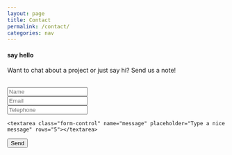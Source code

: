 ```yaml
---
layout: page
title: Contact
permalink: /contact/
categories: nav
---
```


<div class="">
  <h4>say hello</h4>
  <p>Want to chat about a project or just say hi? Send us a note!</p><br>

<form class="col-sm-10 col-md-12 contact" action="http://getsimpleform.com/messages?form_api_token=ed716dc5a03aa8c84d659d595fd6ed31" method="post">
    <!-- the redirect_to is optional, the form will redirect to the referrer on submission -->
    <input type='hidden' name='redirect_to' value='http://helloplease.github.io/thank-you-come-again/' />
    <!-- all your input fields here.... -->
    <div class="form-group">
      <input type="text" class="form-control required" name="name" placeholder="Name">
    </div>
    <div class="form-group">
      <input type="text" class="form-control required" name="email" placeholder="Email">
    </div>
     <div class="form-group">
      <input type="text" class="form-control" name="tel" placeholder="Telephone">
    </div>
    <div class="form-group">

    <textarea class="form-control" name="message" placeholder="Type a nice message" rows="5"></textarea>
</div>
<input type='submit' value='Send'/>
</form>
    
<p id="error"></p>
</div>
